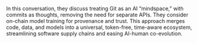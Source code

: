 In this conversation, they discuss treating Git as an AI “mindspace,” with
commits as thoughts, removing the need for separate APIs. They consider on-chain
model training for provenance and trust. This approach merges code, data, and
models into a universal, token-free, time-aware ecosystem, streamlining software
supply chains and easing AI-human co-evolution.
